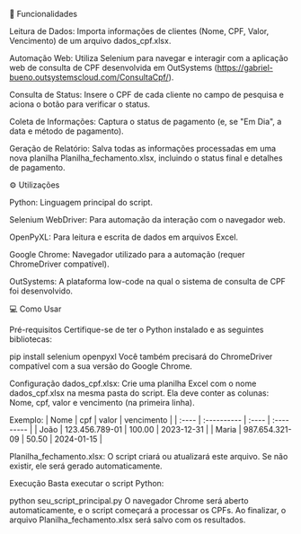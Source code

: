 🚀 Funcionalidades

Leitura de Dados: Importa informações de clientes (Nome, CPF, Valor, Vencimento) de um arquivo dados_cpf.xlsx.

Automação Web: Utiliza Selenium para navegar e interagir com a aplicação web de consulta de CPF desenvolvida em OutSystems (https://gabriel-bueno.outsystemscloud.com/ConsultaCpf/).

Consulta de Status: Insere o CPF de cada cliente no campo de pesquisa e aciona o botão para verificar o status.

Coleta de Informações: Captura o status de pagamento (e, se "Em Dia", a data e método de pagamento).

Geração de Relatório: Salva todas as informações processadas em uma nova planilha Planilha_fechamento.xlsx, incluindo o status final e detalhes de pagamento.

⚙️ Utilizações

Python: Linguagem principal do script.

Selenium WebDriver: Para automação da interação com o navegador web.

OpenPyXL: Para leitura e escrita de dados em arquivos Excel.

Google Chrome: Navegador utilizado para a automação (requer ChromeDriver compatível).

OutSystems: A plataforma low-code na qual o sistema de consulta de CPF foi desenvolvido.

💻 Como Usar

Pré-requisitos
Certifique-se de ter o Python instalado e as seguintes bibliotecas:

pip install selenium openpyxl
Você também precisará do ChromeDriver compatível com a sua versão do Google Chrome.

Configuração
dados_cpf.xlsx: Crie uma planilha Excel com o nome dados_cpf.xlsx na mesma pasta do script. Ela deve conter as colunas: Nome, cpf, valor e vencimento (na primeira linha).

Exemplo:
| Nome  | cpf         | valor | vencimento |
| :---- | :---------- | :---- | :--------- |
| João  | 123.456.789-01 | 100.00 | 2023-12-31 |
| Maria | 987.654.321-09 | 50.50 | 2024-01-15 |

Planilha_fechamento.xlsx: O script criará ou atualizará este arquivo. Se não existir, ele será gerado automaticamente.

Execução
Basta executar o script Python:

python seu_script_principal.py
O navegador Chrome será aberto automaticamente, e o script começará a processar os CPFs. Ao finalizar, o arquivo Planilha_fechamento.xlsx será salvo com os resultados.
